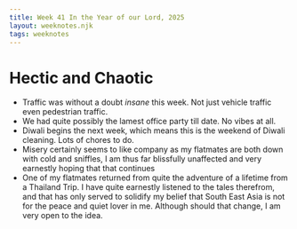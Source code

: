```yaml
---
title: Week 41 In the Year of our Lord, 2025
layout: weeknotes.njk
tags: weeknotes
---
```


# Hectic and Chaotic

-   Traffic was without a doubt _insane_ this week. Not just vehicle traffic even pedestrian traffic.
-   We had quite possibly the lamest office party till date. No vibes at all.
-   Diwali begins the next week, which means this is the weekend of Diwali cleaning. Lots of chores to do.
-   Misery certainly seems to like company as my flatmates are both down with cold and sniffles, I am thus far blissfully unaffected and very earnestly hoping that that continues
-   One of my flatmates returned from quite the adventure of a lifetime from a Thailand Trip. I have quite earnestly listened to the tales therefrom, and that has only served to solidify my belief that South East Asia is not for the peace and quiet lover in me. Although should that change, I am very open to the idea.
